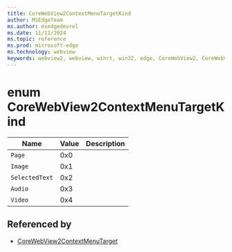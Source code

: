 ```yaml
---
title: CoreWebView2ContextMenuTargetKind
author: MSEdgeTeam
ms.author: msedgedevrel
ms.date: 11/11/2024
ms.topic: reference
ms.prod: microsoft-edge
ms.technology: webview
keywords: webview2, webview, winrt, win32, edge, CoreWebView2, CoreWebView2Controller, browser control, edge html, CoreWebView2ContextMenuTargetKind
---
```


# enum CoreWebView2ContextMenuTargetKind

| Name |  Value | Description |
|--|--|--|
|`Page` | 0x0  |  |
|`Image` | 0x1  |  |
|`SelectedText` | 0x2  |  |
|`Audio` | 0x3  |  |
|`Video` | 0x4  |  |


## Referenced by

- [CoreWebView2ContextMenuTarget](corewebview2contextmenutarget.md)
